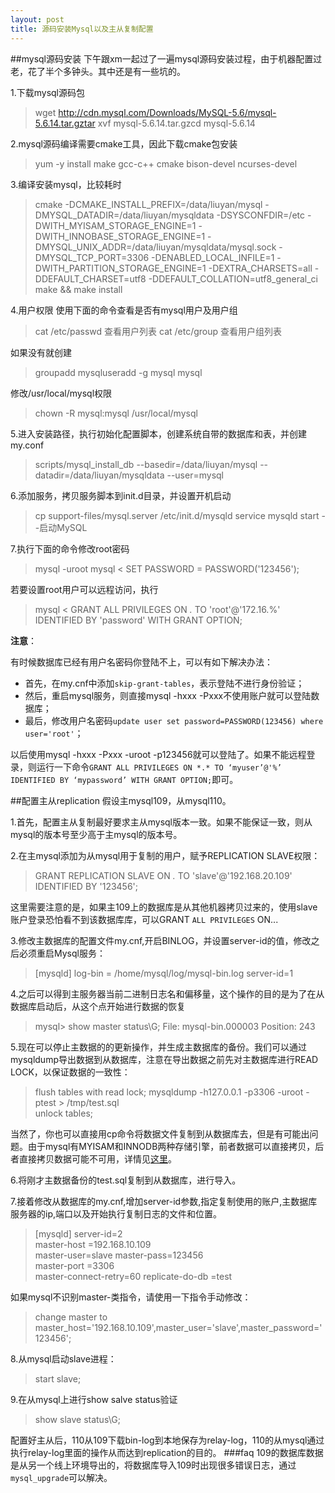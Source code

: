 ```yaml
---
layout: post
title: 源码安装Mysql以及主从复制配置
---
```


##mysql源码安装
下午跟xm一起过了一遍mysql源码安装过程，由于机器配置过老，花了半个多钟头。其中还是有一些坑的。

1.下载mysql源码包

> wget http://cdn.mysql.com/Downloads/MySQL-5.6/mysql-5.6.14.tar.gztar
> xvf mysql-5.6.14.tar.gzcd mysql-5.6.14

2.mysql源码编译需要cmake工具，因此下载cmake包安装

> yum -y install make gcc-c++ cmake bison-devel  ncurses-devel

3.编译安装mysql，比较耗时

> cmake -DCMAKE_INSTALL_PREFIX=/data/liuyan/mysql
> -DMYSQL_DATADIR=/data/liuyan/mysqldata -DSYSCONFDIR=/etc -DWITH_MYISAM_STORAGE_ENGINE=1 -DWITH_INNOBASE_STORAGE_ENGINE=1 -DMYSQL_UNIX_ADDR=/data/liuyan/mysqldata/mysql.sock -DMYSQL_TCP_PORT=3306 -DENABLED_LOCAL_INFILE=1 -DWITH_PARTITION_STORAGE_ENGINE=1 -DEXTRA_CHARSETS=all -DDEFAULT_CHARSET=utf8 -DDEFAULT_COLLATION=utf8_general_ci  	
> make && make install

4.用户权限
使用下面的命令查看是否有mysql用户及用户组

> cat /etc/passwd 查看用户列表 
> cat /etc/group  查看用户组列表

如果没有就创建

> groupadd mysqluseradd -g mysql mysql

修改/usr/local/mysql权限

> chown -R mysql:mysql /usr/local/mysql

5.进入安装路径，执行初始化配置脚本，创建系统自带的数据库和表，并创建my.conf

> scripts/mysql_install_db --basedir=/data/liuyan/mysql
> --datadir=/data/liuyan/mysqldata --user=mysql

6.添加服务，拷贝服务脚本到init.d目录，并设置开机启动

> cp support-files/mysql.server /etc/init.d/mysqld 
> service mysqld start --启动MySQL

7.执行下面的命令修改root密码

> mysql -uroot  mysql < SET PASSWORD = PASSWORD('123456');

若要设置root用户可以远程访问，执行

> mysql < GRANT ALL PRIVILEGES ON *.* TO 'root'@'172.16.%' IDENTIFIED BY
> 'password' WITH GRANT OPTION;

**注意**：

有时候数据库已经有用户名密码你登陆不上，可以有如下解决办法：

- 首先，在my.cnf中添加`skip-grant-tables`，表示登陆不进行身份验证；
- 然后，重启mysql服务，则直接mysql -hxxx -Pxxx不使用账户就可以登陆数据库；
- 最后，修改用户名密码`update user set password=PASSWORD(123456) where user='root'`；

以后使用mysql -hxxx -Pxxx -uroot -p123456就可以登陆了。如果不能远程登录，则运行一下命令`GRANT ALL PRIVILEGES ON *.* TO ‘myuser’@'%’ IDENTIFIED BY ‘mypassword’ WITH GRANT OPTION;`即可。

##配置主从replication
假设主mysql109，从mysql110。

1.首先，配置主从复制最好要求主从mysql版本一致。如果不能保证一致，则从mysql的版本号至少高于主mysql的版本号。

2.在主mysql添加为从mysql用于复制的用户，赋予REPLICATION SLAVE权限：

> GRANT REPLICATION SLAVE ON *.* TO 'slave'@'192.168.20.109' IDENTIFIED
> BY '123456';

这里需要注意的是，如果主109上的数据库是从其他机器拷贝过来的，使用slave账户登录恐怕看不到该数据库库，可以GRANT `ALL PRIVILEGES` ON...

3.修改主数据库的配置文件my.cnf,开启BINLOG，并设置server-id的值，修改之后必须重启Mysql服务：

> [mysqld] 
> log-bin = /home/mysql/log/mysql-bin.log
> server-id=1

4.之后可以得到主服务器当前二进制日志名和偏移量，这个操作的目的是为了在从数据库启动后，从这个点开始进行数据的恢复

> mysql> show master status\G; 
> File: mysql-bin.000003 
> Position: 243

5.现在可以停止主数据的的更新操作，并生成主数据库的备份。我们可以通过mysqldump导出数据到从数据库，注意在导出数据之前先对主数据库进行READ LOCK，以保证数据的一致性：

> flush tables with read lock; 
> mysqldump -h127.0.0.1 -p3306 -uroot -ptest > /tmp/test.sql  
> unlock tables;

当然了，你也可以直接用cp命令将数据文件复制到从数据库去，但是有可能出问题。由于mysql有MYISAM和INNODB两种存储引擎，前者数据可以直接拷贝，后者直接拷贝数据可能不可用，详情见[这里](http://www.cnblogs.com/brucexuyg/archive/2012/06/22/2558755.html)。

6.将刚才主数据备份的test.sql复制到从数据库，进行导入。

7.接着修改从数据库的my.cnf,增加server-id参数,指定复制使用的账户,主数据库服务器的ip,端口以及开始执行复制日志的文件和位置。

> [mysqld] 
> server-id=2  
> master-host =192.168.10.109  
> master-user=slave
> master-pass=123456  
> master-port =3306  
> master-connect-retry=60
> replicate-do-db =test

如果mysql不识别master-类指令，请使用一下指令手动修改：

> change master to
> master_host='192.168.10.109',master_user='slave',master_password='123456';

8.从mysql启动slave进程：

> start slave;

9.在从mysql上进行show salve status验证

> show slave status\G;

配置好主从后，110从109下载bin-log到本地保存为relay-log，110的从mysql通过执行relay-log里面的操作从而达到replication的目的。
###faq
109的数据库数据是从另一个线上环境导出的，将数据库导入109时出现很多错误日志，通过`mysql_upgrade`可以解决。

